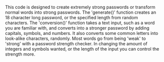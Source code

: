 This code is designed to create extremely strong passwords or transform normal words into strong passwords.
The 'generate()' function creates an 18 character long password, or the specified length from random characters.
The 'conversion()' function takes a text input, such as a word you are familiar with, and converts into a stronger password by adding capitals, symbols, and numbers. It also converts some common letters into look-alike characters, randomly. Most words go from being 'weak' to 'strong' with a password strength checker. In changing the amount of integers and symbols wanted, or the length of the input you can control the strength more.